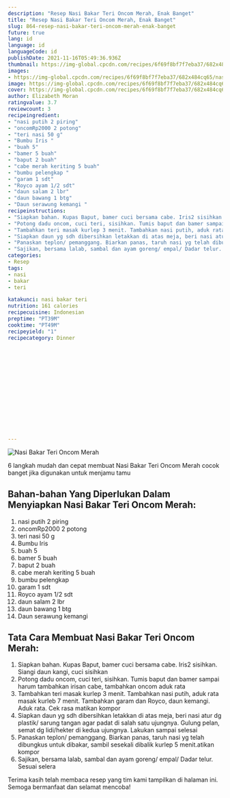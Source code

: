```yaml
---
description: "Resep Nasi Bakar Teri Oncom Merah, Enak Banget"
title: "Resep Nasi Bakar Teri Oncom Merah, Enak Banget"
slug: 864-resep-nasi-bakar-teri-oncom-merah-enak-banget
future: true
lang: id
language: id
languageCode: id
publishDate: 2021-11-16T05:49:36.936Z 
thumbnail: https://img-global.cpcdn.com/recipes/6f69f8bf7f7eba37/682x484cq65/nasi-bakar-teri-oncom-merah-foto-resep-utama.webp
images:
- https://img-global.cpcdn.com/recipes/6f69f8bf7f7eba37/682x484cq65/nasi-bakar-teri-oncom-merah-foto-resep-utama.webp
image: https://img-global.cpcdn.com/recipes/6f69f8bf7f7eba37/682x484cq65/nasi-bakar-teri-oncom-merah-foto-resep-utama.webp
cover: https://img-global.cpcdn.com/recipes/6f69f8bf7f7eba37/682x484cq65/nasi-bakar-teri-oncom-merah-foto-resep-utama.webp
author: Elizabeth Moran
ratingvalue: 3.7
reviewcount: 3
recipeingredient:
- "nasi putih 2 piring"
- "oncomRp2000 2 potong"
- "teri nasi 50 g"
- "Bumbu Iris "
- "buah 5"
- "bamer 5 buah"
- "baput 2 buah"
- "cabe merah keriting 5 buah"
- "bumbu pelengkap "
- "garam 1 sdt"
- "Royco ayam 1/2 sdt"
- "daun salam 2 lbr"
- "daun bawang 1 btg"
- "Daun serawung kemangi "
recipeinstructions:
- "Siapkan bahan. Kupas Baput, bamer cuci bersama cabe. Iris2 sisihkan. Siangi daun kangi, cuci sisihkan"
- "Potong dadu oncom, cuci teri, sisihkan. Tumis baput dan bamer sampai harum tambahkan irisan cabe, tambahkan oncom aduk rata"
- "Tambahkan teri masak kurlep 3 menit. Tambahkan nasi putih, aduk rata masak kurleb 7 menit. Tambahkan garam dan Royco, daun kemangi. Aduk rata. Cek rasa matikan kompor"
- "Siapkan daun yg sdh dibersihkan letakkan di atas meja, beri nasi atur dg plastik/ sarung tangan agar padat di salah satu ujungnya. Gulung pelan, semat dg lidi/hekter di kedua ujungnya. Lakukan sampai selesai"
- "Panaskan teplon/ pemanggang. Biarkan panas, taruh nasi yg telah dibungkus untuk dibakar, sambil sesekali dibalik kurlep 5 menit.atikan kompor"
- "Sajikan, bersama lalab, sambal dan ayam goreng/ empal/ Dadar telur. Sesuai selera"
categories:
- Resep
tags:
- nasi
- bakar
- teri

katakunci: nasi bakar teri 
nutrition: 161 calories
recipecuisine: Indonesian
preptime: "PT39M"
cooktime: "PT49M"
recipeyield: "1"
recipecategory: Dinner


     
    
    
    
    
    
    
    
    
    
    
      
    
---
```



![Nasi Bakar Teri Oncom Merah](https://img-global.cpcdn.com/recipes/6f69f8bf7f7eba37/682x484cq65/nasi-bakar-teri-oncom-merah-foto-resep-utama.webp)

6 langkah mudah dan cepat membuat  Nasi Bakar Teri Oncom Merah cocok banget jika digunakan untuk menjamu tamu

<!--inarticleads1-->

## Bahan-bahan Yang Diperlukan Dalam Menyiapkan Nasi Bakar Teri Oncom Merah:

1. nasi putih 2 piring
1. oncomRp2000 2 potong
1. teri nasi 50 g
1. Bumbu Iris 
1. buah 5
1. bamer 5 buah
1. baput 2 buah
1. cabe merah keriting 5 buah
1. bumbu pelengkap 
1. garam 1 sdt
1. Royco ayam 1/2 sdt
1. daun salam 2 lbr
1. daun bawang 1 btg
1. Daun serawung kemangi 



<!--inarticleads2-->

## Tata Cara Membuat Nasi Bakar Teri Oncom Merah:

1. Siapkan bahan. Kupas Baput, bamer cuci bersama cabe. Iris2 sisihkan. Siangi daun kangi, cuci sisihkan
1. Potong dadu oncom, cuci teri, sisihkan. Tumis baput dan bamer sampai harum tambahkan irisan cabe, tambahkan oncom aduk rata
1. Tambahkan teri masak kurlep 3 menit. Tambahkan nasi putih, aduk rata masak kurleb 7 menit. Tambahkan garam dan Royco, daun kemangi. Aduk rata. Cek rasa matikan kompor
1. Siapkan daun yg sdh dibersihkan letakkan di atas meja, beri nasi atur dg plastik/ sarung tangan agar padat di salah satu ujungnya. Gulung pelan, semat dg lidi/hekter di kedua ujungnya. Lakukan sampai selesai
1. Panaskan teplon/ pemanggang. Biarkan panas, taruh nasi yg telah dibungkus untuk dibakar, sambil sesekali dibalik kurlep 5 menit.atikan kompor
1. Sajikan, bersama lalab, sambal dan ayam goreng/ empal/ Dadar telur. Sesuai selera




Terima kasih telah membaca resep yang tim kami tampilkan di halaman ini. Semoga bermanfaat dan selamat mencoba!
